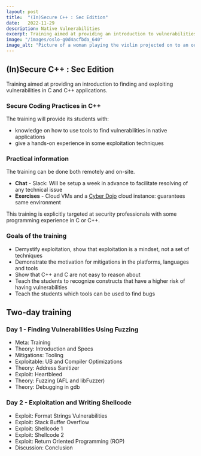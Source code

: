 ```yaml
---
layout: post
title:  "(In)Secure C++ : Sec Edition"
date:   2022-11-29
description: Native Vulnerabilities
excerpt: Training aimed at providing an introduction to vulnerabilities for native applications.
image: "/images/oslo-g0d4acfbda_640"
image_alt: "Picture of a woman playing the violin projected on to an outcrop on the opera buildings roof"
---
```


## (In)Secure C++ : Sec Edition

Training aimed at providing an introduction to finding and exploiting vulnerabilities in C and C++ applications.

### Secure Coding Practices in C++

The training will provide its students with:

- knowledge on how to use tools to find vulnerabilities in native applications
- give a hands-on experience in some exploitation techniques

### Practical information

The training can be done both remotely and on-site.

- **Chat** - Slack: Will be setup a week in advance to facilitate resolving of any technical issue
- **Exercises** - Cloud VMs and a [Cyber Dojo][1] cloud instance: guarantees same environment

This training is explicitly targeted at security professionals with some programming experience in C or C++.

### Goals of the training

- Demystify exploitation, show that exploitation is a mindset, not a set of techniques
- Demonstrate the motivation for mitigations in the platforms, languages and tools
- Show that C++ and C are not easy to reason about
- Teach the students to recognize constructs that have a higher risk of having vulnerabilities
- Teach the students which tools can be used to find bugs

## Two-day training

### Day 1 - Finding Vulnerabilities Using Fuzzing

- Meta: Training
- Theory: Introduction and Specs
- Mitigations: Tooling
- Exploitable: UB and Compiler Optimizations
- Theory: Address Sanitizer
- Exploit: Heartbleed
- Theory: Fuzzing (AFL and libFuzzer)
- Theory: Debugging in gdb

### Day 2 - Exploitation and Writing Shellcode

- Exploit: Format Strings Vulnerabilities
- Exploit: Stack Buffer Overflow
- Exploit: Shellcode 1
- Exploit: Shellcode 2
- Exploit: Return Oriented Programming (ROP)
- Discussion: Conclusion

[1]: https://cyber-dojo.org/
